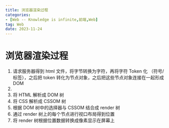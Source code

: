 ```yaml
---
title: 浏览器渲染过程
categories: 
- [Web -- Knowledge is infinite,前端,Web]
tag: Web
date: 2023-11-24
---
```

# 浏览器渲染过程
1. 请求服务器得到 html 文件，将字节转换为字符，再将字符 Token 化 （符号/标签），之后把 token 转化为节点对象，之后把这些节点对象连接在一起形成 DOM 
2. 
1. 将 HTML 解析成 DOM 树
2. 将 CSS 解析成 CSSOM 树
3. 根据 DOM 树中的选择器与 CSSOM 结合成 render 树
4. 通过 render 树上的每个节点进行视口布局得到位置
5. 将 render 树根据位置数据转换成像素显示在屏幕上
